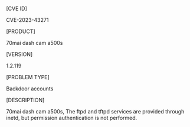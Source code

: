 [CVE ID]

CVE-2023-43271

[PRODUCT]

70mai  dash cam a500s

[VERSION]

 1.2.119

[PROBLEM TYPE]

Backdoor accounts

[DESCRIPTION]

70mai  dash cam a500s, The ftpd and tftpd services are provided through inetd, but permission authentication is not performed.